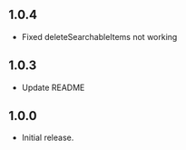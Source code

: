 ## 1.0.4

* Fixed deleteSearchableItems not working

## 1.0.3

* Update README

## 1.0.0

* Initial release.
